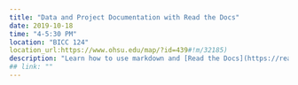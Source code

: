 ```yaml
---
title: "Data and Project Documentation with Read the Docs"
date: 2019-10-18
time: "4-5:30 PM"
location: "BICC 124"
location_url:https://www.ohsu.edu/map/?id=439#!m/32185)
description: "Learn how to use markdown and [Read the Docs](https://readthedocs.org/) to document your data and research projects."
## link: ""
---
```

